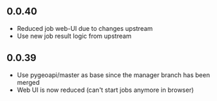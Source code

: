 ## 0.0.40
* Reduced job web-UI due to changes upstream
* Use new job result logic from upstream

## 0.0.39

* Use pygeoapi/master as base since the manager branch has been merged
* Web UI is now reduced (can't start jobs anymore in browser)


